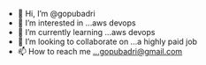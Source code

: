 - 👋 Hi, I’m @gopubadri
- 👀 I’m interested in ...aws devops
- 🌱 I’m currently learning ...aws devops
- 💞️ I’m looking to collaborate on ...a highly paid job   
- 📫 How to reach me ...gopubadri@gmail.com

<!---
gopubadri/gopubadri is a ✨ special ✨ repository because its `README.md` (this file) appears on your GitHub profile.
You can click the Preview link to take a look at your changes.
--->
